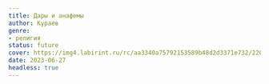 ```yaml
---
title: Дары и анафемы
author: Кураев
genre:
- религия
status: future
cover: https://img4.labirint.ru/rc/aa3340a75792153589b48d2d3371e732/220x340q80/books56/558578/cover.jpg?1563951508
date: 2023-06-27
headless: true
---
```


